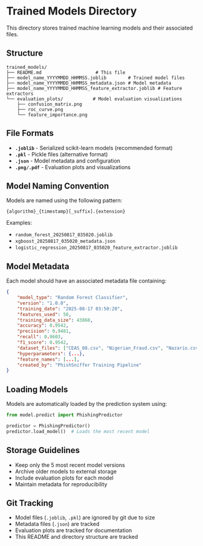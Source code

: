 # Trained Models Directory

This directory stores trained machine learning models and their associated files.

## Structure

```text
trained_models/
├── README.md                    # This file
├── model_name_YYYYMMDD_HHMMSS.joblib        # Trained model files
├── model_name_YYYYMMDD_HHMMSS_metadata.json # Model metadata
├── model_name_YYYYMMDD_HHMMSS_feature_extractor.joblib # Feature extractors
└── evaluation_plots/           # Model evaluation visualizations
    ├── confusion_matrix.png
    ├── roc_curve.png
    └── feature_importance.png
```

## File Formats

- **`.joblib`** - Serialized scikit-learn models (recommended format)
- **`.pkl`** - Pickle files (alternative format)
- **`.json`** - Model metadata and configuration
- **`.png/.pdf`** - Evaluation plots and visualizations

## Model Naming Convention

Models are named using the following pattern:

```text
{algorithm}_{timestamp}[_suffix].{extension}
```

Examples:

- `random_forest_20250817_035020.joblib`
- `xgboost_20250817_035020_metadata.json`
- `logistic_regression_20250817_035020_feature_extractor.joblib`

## Model Metadata

Each model should have an associated metadata file containing:

```json
{
    "model_type": "Random Forest Classifier",
    "version": "1.0.0",
    "training_date": "2025-08-17 03:50:20",
    "features_used": 50,
    "training_data_size": 43868,
    "accuracy": 0.9542,
    "precision": 0.9481,
    "recall": 0.9603,
    "f1_score": 0.9542,
    "dataset_files": ["CEAS_08.csv", "Nigerian_Fraud.csv", "Nazario.csv"],
    "hyperparameters": {...},
    "feature_names": [...],
    "created_by": "PhishSniffer Training Pipeline"
}
```

## Loading Models

Models are automatically loaded by the prediction system using:

```python
from model.predict import PhishingPredictor

predictor = PhishingPredictor()
predictor.load_model()  # Loads the most recent model
```

## Storage Guidelines

- Keep only the 5 most recent model versions
- Archive older models to external storage
- Include evaluation plots for each model
- Maintain metadata for reproducibility

## Git Tracking

- Model files (`.joblib`, `.pkl`) are ignored by git due to size
- Metadata files (`.json`) are tracked
- Evaluation plots are tracked for documentation
- This README and directory structure are tracked
